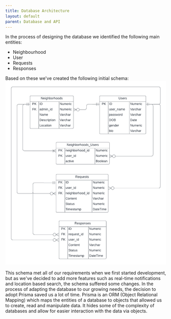 ```yaml
---
title: Database Architecture
layout: default
parent: Database and API
---
```


In the process of designing the database we identified the following main entities:

- Neighbourhood
- User
- Requests
- Responses

Based on these we've created the following initial schema:
![Database ERD](../assets/images/neighborhood_erd.png)

This schema met all of our requirements when we first started development, but as we've decided to add more features such as real-time notifications and location based search, the schema suffered some changes.
In the process of adapting the database to our growing needs, the decision to adopt Prisma saved us a lot of time. Prisma is an ORM (Object Relational Mapping) which maps the entities of a database to objects that allowed us to create, read and manipulate data. It hides some of the complexity of databases and allow for easier interaction with the data via objects.
